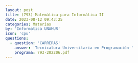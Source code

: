 ```yaml
---
layout: post
title: (793)-Matemática para Informática II
date: 2023-08-12 09:43:25
categories: Materias
by: 'Informatica UNAHUR'
icon: 'cpu'
questions:
  - question: 'CARRERAS'
    answer: 'Tecnicatura Universitaria en Programación-'
    programa: 793-202206.pdf
---
```

